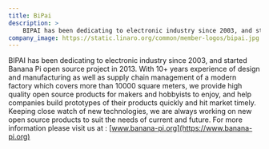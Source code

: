 ```yaml
---
title: BiPai
description: >
    BIPAI has been dedicating to electronic industry since 2003, and started Banana Pi open source project in 2013.
company_image: https://static.linaro.org/common/member-logos/bipai.jpg
---
```

BIPAI has been dedicating to electronic industry since 2003, and started Banana Pi open source project in 2013. With 10+ years experience of design and manufacturing as well as supply chain management of a modern factory which covers more than 10000 square meters, we provide high quality open source products for makers and hobbyists to enjoy, and help companies build prototypes of their products quickly and hit market timely. Keeping close watch of new technologies, we are always working on new open source products to suit the needs of current and future. For more information please visit us at : [www.banana-pi.org](https://www.banana-pi.org)
